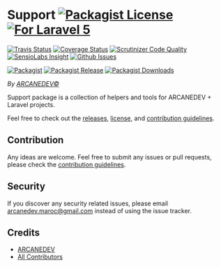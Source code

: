 # Support [![Packagist License][badge_license]](LICENSE.md) [![For Laravel 5][badge_laravel]][link-github-repo]

[![Travis Status][badge_build]][link-travis]
[![Coverage Status][badge_coverage]][link-scrutinizer]
[![Scrutinizer Code Quality][badge_quality]][link-scrutinizer]
[![SensioLabs Insight][badge_insight]][link-insight]
[![Github Issues][badge_issues]][link-github-issues]

[![Packagist][badge_package]][link-packagist]
[![Packagist Release][badge_release]][link-packagist]
[![Packagist Downloads][badge_downloads]][link-packagist]

*By [ARCANEDEV&copy;](http://www.arcanedev.net/)*

Support package is a collection of helpers and tools for ARCANEDEV + Laravel projects.

Feel free to check out the [releases](https://github.com/ARCANEDEV/Support/releases), [license](LICENSE.md), and [contribution guidelines](CONTRIBUTING.md).

## Contribution

Any ideas are welcome. Feel free to submit any issues or pull requests, please check the [contribution guidelines](CONTRIBUTING.md).

## Security

If you discover any security related issues, please email arcanedev.maroc@gmail.com instead of using the issue tracker.

## Credits

- [ARCANEDEV][link-author]
- [All Contributors][link-contributors]

[badge_license]:   http://img.shields.io/packagist/l/arcanedev/support.svg?style=flat-square
[badge_laravel]:   https://img.shields.io/badge/Laravel-5.1%20to%205.8-orange.svg?style=flat-square
[badge_build]:     http://img.shields.io/travis/ARCANEDEV/Support.svg?style=flat-square
[badge_coverage]:  https://img.shields.io/scrutinizer/coverage/g/ARCANEDEV/Support.svg?style=flat-square
[badge_quality]:   https://img.shields.io/scrutinizer/g/ARCANEDEV/Support.svg?style=flat-square
[badge_insight]:   https://img.shields.io/sensiolabs/i/de0353dd-df17-4656-b9c0-1eea95aa30a2.svg?style=flat-square
[badge_issues]:    https://img.shields.io/github/issues/ARCANEDEV/Support.svg?style=flat-square
[badge_package]:   https://img.shields.io/badge/package-arcanedev/support-blue.svg?style=flat-square
[badge_release]:   https://img.shields.io/packagist/v/arcanedev/support.svg?style=flat-square
[badge_downloads]: https://img.shields.io/packagist/dt/arcanedev/support.svg?style=flat-square

[link-author]:        https://github.com/arcanedev-maroc
[link-github-repo]:   https://github.com/ARCANEDEV/Support
[link-github-issues]: https://github.com/ARCANEDEV/Support/issues
[link-contributors]:  https://github.com/ARCANEDEV/Support/graphs/contributors
[link-packagist]:     https://packagist.org/packages/arcanedev/support
[link-travis]:        https://travis-ci.org/ARCANEDEV/Support
[link-scrutinizer]:   https://scrutinizer-ci.com/g/ARCANEDEV/Support/?branch=master
[link-insight]:       https://insight.sensiolabs.com/projects/de0353dd-df17-4656-b9c0-1eea95aa30a2
